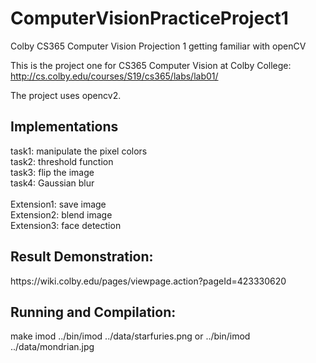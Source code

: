 # ComputerVisionPracticeProject1
Colby CS365 Computer Vision Projection 1 getting familiar with openCV

This is the project one for CS365 Computer Vision at Colby College: http://cs.colby.edu/courses/S19/cs365/labs/lab01/

The project uses opencv2.

<h2>Implementations</h2>
task1: manipulate the pixel colors</br>
task2: threshold function </br>
task3: flip the image</br>
task4: Gaussian blur</br>
</br>
Extension1: save image
</br>
Extension2: blend image
</br>
Extension3: face detection


<h2>Result Demonstration: </h2>
https://wiki.colby.edu/pages/viewpage.action?pageId=423330620


<h2>Running and Compilation:</h2>
make imod
../bin/imod ../data/starfuries.png or ../bin/imod ../data/mondrian.jpg

